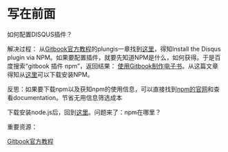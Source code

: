 # 写在前面



如何配置DISQUS插件？

解决过程：
从[Gitbook官方教程](help.gitbook.io)的plungis一章找到[这里](https://plugins.gitbook.com/plugin/disqus)，得知Install the Disqus plugin via NPM。如果要配置插件，就要先知道NPM是什么，如何获得。于是百度搜索“gitbook 插件 npm”，返回结果：
[使用Gitbook制作电子书](http://www.ituring.com.cn/article/127645)。从这篇文章得知从[这里](https://nodejs.org/en/)可以下载安装NPM。 

反思：如果要下载npm以及获知npm的使用信息，可以直接找到[npm的官网](https://www.npmjs.com)和查看documentation。节省无用信息筛选成本

下载安装node.js后，回到[这里](https://plugins.gitbook.com/plugin/disqus)。问题来了：npm在哪里？


重要资源：

[Gitbook官方教程](help.gitbook.io)
